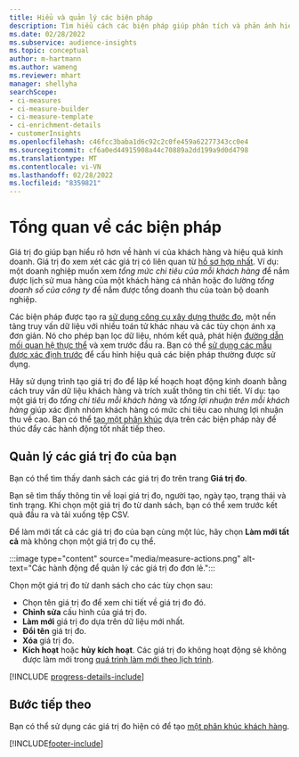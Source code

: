 ```yaml
---
title: Hiểu và quản lý các biện pháp
description: Tìm hiểu cách các biện pháp giúp phân tích và phản ánh hiệu quả hoạt động của doanh nghiệp bạn.
ms.date: 02/28/2022
ms.subservice: audience-insights
ms.topic: conceptual
author: m-hartmann
ms.author: wameng
ms.reviewer: mhart
manager: shellyha
searchScope:
- ci-measures
- ci-measure-builder
- ci-measure-template
- ci-enrichment-details
- customerInsights
ms.openlocfilehash: c46fcc3baba1d6c92c2c0fe459a62277343cc0e4
ms.sourcegitcommit: cf6a0ed44915908a44c70889a2dd199a9d0d4798
ms.translationtype: MT
ms.contentlocale: vi-VN
ms.lasthandoff: 02/28/2022
ms.locfileid: "8359821"
---
```

# <a name="measures-overview"></a>Tổng quan về các biện pháp

Giá trị đo giúp bạn hiểu rõ hơn về hành vi của khách hàng và hiệu quả kinh doanh. Giá trị đo xem xét các giá trị có liên quan từ [hồ sơ hợp nhất](data-unification.md). Ví dụ: một doanh nghiệp muốn xem *tổng mức chi tiêu của mỗi khách hàng* để nắm được lịch sử mua hàng của một khách hàng cá nhân hoặc đo lường *tổng doanh số của công ty* để nắm được tổng doanh thu của toàn bộ doanh nghiệp.  

Các biện pháp được tạo ra [sử dụng công cụ xây dựng thước đo](measure-builder.md), một nền tảng truy vấn dữ liệu với nhiều toán tử khác nhau và các tùy chọn ánh xạ đơn giản. Nó cho phép bạn lọc dữ liệu, nhóm kết quả, phát hiện [đường dẫn mối quan hệ thực thể](relationships.md) và xem trước đầu ra. Bạn có thể [sử dụng các mẫu được xác định trước](measure-templates.md) để cấu hình hiệu quả các biện pháp thường được sử dụng.

Hãy sử dụng trình tạo giá trị đo để lập kế hoạch hoạt động kinh doanh bằng cách truy vấn dữ liệu khách hàng và trích xuất thông tin chi tiết. Ví dụ: tạo một giá trị đo *tổng chi tiêu mỗi khách hàng* và *tổng lợi nhuận trên mỗi khách hàng* giúp xác định nhóm khách hàng có mức chi tiêu cao nhưng lợi nhuận thu về cao. Bạn có thể [tạo một phân khúc](segments.md) dựa trên các biện pháp này để thúc đẩy các hành động tốt nhất tiếp theo. 

## <a name="manage-your-measures"></a>Quản lý các giá trị đo của bạn

Bạn có thể tìm thấy danh sách các giá trị đo trên trang **Giá trị đo**.

Bạn sẽ tìm thấy thông tin về loại giá trị đo, người tạo, ngày tạo, trạng thái và tình trạng. Khi chọn một giá trị đo từ danh sách, bạn có thể xem trước kết quả đầu ra và tải xuống tệp CSV.

Để làm mới tất cả các giá trị đo của bạn cùng một lúc, hãy chọn **Làm mới tất cả** mà không chọn một giá trị đo cụ thể.

:::image type="content" source="media/measure-actions.png" alt-text="Các hành động để quản lý các giá trị đo đơn lẻ.":::

Chọn một giá trị đo từ danh sách cho các tùy chọn sau:

- Chọn tên giá trị đo để xem chi tiết về giá trị đo đó.
- **Chỉnh sửa** cấu hình của giá trị đo.
- **Làm mới** giá trị đo dựa trên dữ liệu mới nhất.
- **Đổi tên** giá trị đo.
- **Xóa** giá trị đo.
- **Kích hoạt** hoặc **hủy kích hoạt**. Các giá trị đo không hoạt động sẽ không được làm mới trong [quá trình làm mới theo lịch trình](system.md#schedule-tab).

[!INCLUDE [progress-details-include](../includes/progress-details-pane.md)]

## <a name="next-step"></a>Bước tiếp theo

Bạn có thể sử dụng các giá trị đo hiện có để tạo [một phân khúc khách hàng](segments.md).

[!INCLUDE[footer-include](../includes/footer-banner.md)]
